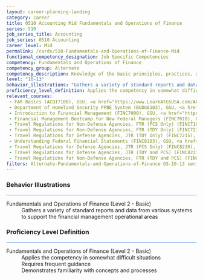 ```yaml
---
layout: career-planning-landing
category: career
title: 0510 Accounting Mid Fundamentals and Operations of Finance
series: 510
job_series_title: Accounting
job_series: 0510 Accounting
career_level: Mid
permalink: /cards/510-Fundamentals-and-Operations-of-Finance-Mid
functional_competency_designation: Job Specific Competencies
competency: Fundamentals and Operations of Finance
competency_group: Alternate
competency_description: Knowledge of the basic principles, practices, and methods of financial management to include requisitions, apportionments, allotments, investments, fiscal management, activity reporting, and fiscal year guidelines.
level: "10-13"
behavior_illustrations: "Gathers a variety of standard reports and data from various systems to support the financial management operational areas"
proficiency_level_definition: Applies the competency in somewhat difficult situations ? Requires frequent guidance ? Demonstrates familiarity with concepts and processes 
relevant_courses: 
 - FAR Basics (ACQI7100), GSU, <a href="https://www.LearnAtGSUSA.com/ACQI7105">https://www.LearnAtGSUSA.com/ACQI7105</a>
 - Department of Homeland Security PPBE System (BUDG8103), GSU, <a href="https://www.LearnAtGSUSA.com/BUDG8104">https://www.LearnAtGSUSA.com/BUDG8104</a>
 - Introduction to Financial Management (FINC7000), GSU, <a href="https://www.LearnAtGSUSA.com/FINC7005">https://www.LearnAtGSUSA.com/FINC7005</a>
 - Financial Management Bootcamp for New Federal Managers (FINC7010), GSU, <a href="https://www.LearnAtGSUSA.com/FINC7015">https://www.LearnAtGSUSA.com/FINC7015</a>
 - Travel Regulations for Non-Defense Agencies, FTR (PCS Only) (FINC7104), GSU, <a href="https://www.LearnAtGSUSA.com/FINC7109">https://www.LearnAtGSUSA.com/FINC7109</a>
 - Travel Regulations for Non-Defense Agencies, FTR (TDY Only) (FINC7213), GSU, <a href="https://www.LearnAtGSUSA.com/FINC7218">https://www.LearnAtGSUSA.com/FINC7218</a>
 - Travel Regulations for Defense Agencies, JTR (TDY Only) (FINC7215), GSU, <a href="https://www.LearnAtGSUSA.com/FINC7220">https://www.LearnAtGSUSA.com/FINC7220</a>
 - Understanding Federal Financial Statements (FINC8103), GSU, <a href="https://www.LearnAtGSUSA.com/FINC8104">https://www.LearnAtGSUSA.com/FINC8104</a>
 - Travel Regulations for Defense Agencies, JTR (PCS Only) (FINC8230), GSU, <a href="https://www.LearnAtGSUSA.com/FINC8235">https://www.LearnAtGSUSA.com/FINC8235</a>
 - Travel Regulations for Defense Agencies, JTR (TDY and PCS) (FINC8231), GSU, <a href="https://www.LearnAtGSUSA.com/FINC8236">https://www.LearnAtGSUSA.com/FINC8236</a>
 - Travel Regulations for Non-Defense Agencies, FTR (TDY and PCS) (FINC8232), GSU, <a href="https://www.LearnAtGSUSA.com/FINC8237">https://www.LearnAtGSUSA.com/FINC8237</a>
filters: Alternate-Fundamentals-and-Operations-of-Finance GS-10-13 series-0510
---
```


<div class="desktop:grid-col-6 margin-y-3">
  <div class="border-top-2 bg-white padding-3 shadow-5 height-full members-hover border-1px button-border border-top-blue radius-lg card-text-color">
    <h3>Behavior Illustrations</h3>
    <hr style="background-color: #1b74e0 !important;"/>
    <dl class="text-base card-content-color"><dt>Fundamentals and Operations of Finance (Level 2 - Basic)</dt><dd>Gathers a variety of standard reports and data from various systems to support the financial management operational areas</dd></dl>
  </div>
</div>
<div class="desktop:grid-col-6 margin-y-3">
  <div class="border-top-2 bg-white padding-3 shadow-5 height-full members-hover border-1px button-border border-top-blue radius-lg card-text-color">
    <h3>Proficiency Level Definition</h3>
     <hr style="background-color: #1b74e0 !important;"/>
    <dl class="text-base card-content-color"><dt>Fundamentals and Operations of Finance (Level 2 - Basic)</dt><dd>Applies the competency in somewhat difficult situations </dd><dd> Requires frequent guidance </dd><dd> Demonstrates familiarity with concepts and processes </dd></dl>
  </div>
</div>